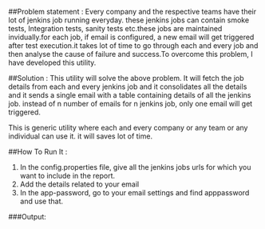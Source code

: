 ##Problem statement : Every company and the respective teams have their lot of jenkins job running everyday. these jenkins jobs can contain smoke tests, Integration tests, sanity tests etc.these jobs are maintained invidually.for each job, if email is configured, a new email will get triggered after test execution.it takes lot of time to go through each and every job and then analyse the cause of failure and success.To overcome this problem, I have developed this utility.

##Solution : This utility will solve the above problem. It will fetch the job details from each and every jenkins job and it consolidates all the details and it sends a single email with a table containing details of all the jenkins job. instead of n number of emails for n jenkins job, only one email will get triggered.

This is generic utility where each and every company or any team or any individual can use it. it will saves lot of time.


##How To Run It :
1. In the config.properties file, give all the jenkins jobs urls for which you want to include in the report.
2. Add the details related to your email
3. In the app-password, go to your email settings and find apppassword and use that.


###Output:

